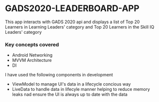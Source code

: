 # GADS2020-LEADERBOARD-APP
This app interacts with GADS 2020 api and displays a list of Top 20 Learners in Learning Leaders' category and Top 20 Learners in the Skill IQ Leaders' category  

### Key concepts covered
* Android Networking 
* MVVM Architecture
* DI


I have used the following components in development
* ViewModel to manage UI's data in a lifecycle concious way
* LiveData to handle data in lifecyle manner helping to reduce memory leaks nad ensure the UI is always up to date with the data
